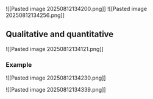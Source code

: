 ![[Pasted image 20250812134200.png]]
![[Pasted image 20250812134256.png]]
## Qualitative and quantitative
![[Pasted image 20250812134121.png]]

### Example
![[Pasted image 20250812134230.png]]

![[Pasted image 20250812134339.png]]